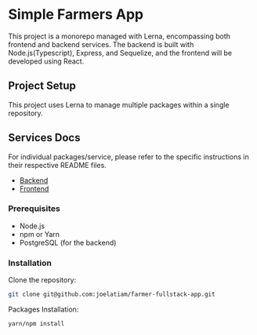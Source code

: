 # Simple Farmers App

This project is a monorepo managed with Lerna, encompassing both frontend and backend services. The backend is built with Node.js(Typescript), Express, and Sequelize, and the frontend will be developed using React.

## Project Setup

This project uses Lerna to manage multiple packages within a single repository.

## Services Docs
For individual packages/service, please refer to the specific instructions in their respective README files.

- [Backend](packages/backend/README.md)
- [Frontend](packages/frontend/README.md)

### Prerequisites

- Node.js
- npm or Yarn
- PostgreSQL (for the backend)

### Installation

Clone the repository:

```bash
git clone git@github.com:joelatiam/farmer-fullstack-app.git
```

Packages Installation:

```bash
yarn/npm install

